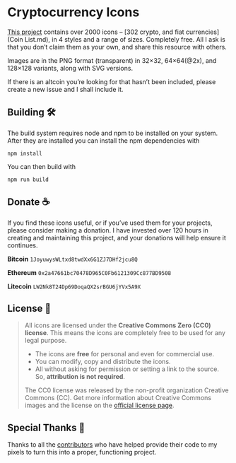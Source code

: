 # Cryptocurrency Icons

[This project](http://cryptoicons.co) contains over 2000 icons – [302 crypto, and fiat currencies](Coin List.md), in 4 styles and a range of sizes. Completely free. All I ask is that you don’t claim them as your own, and share this resource with others.

Images are in the PNG format (transparent) in 32×32, 64×64(@2x), and 128×128 variants, along with SVG versions.

If there is an altcoin you’re looking for that hasn’t been included, please create a new issue and I shall include it.

## Building 🛠

The build system requires node and npm to be installed on your system.  After they are installed you can install the npm dependencies with

    npm install

You can then build with

    npm run build

## Donate ☕️

If you find these icons useful, or if you’ve used them for your projects, please consider making a donation. I have invested over 120 hours in creating and maintaining this project, and your donations will help ensure it continues.

**Bitcoin**
`1JoyuwysWLtxd8twdXx6G1ZJ7DHf2jcu8Q`

**Ethereum**
`0x2a47661bc70478D965C0Fb6121309Cc877BD9508`

**Litecoin**
`LW2Nk8T24Dp69DoqaQX2srBGU6jYVx5A9X`


## License 📄

>All icons are licensed under the **Creative Commons Zero (CC0) license**. This means the icons are completely free to be used for any legal purpose.
>
>- The icons are **free** for personal and even for commercial use.
>- You can modify, copy and distribute the icons.
>- All without asking for permission or setting a link to the source. So, **attribution is not required**.
>
>
>The CC0 license was released by the non-profit organization Creative Commons (CC). Get more information about Creative Commons images and the license on the [official license page](https://creativecommons.org/publicdomain/zero/1.0/).

## Special Thanks 👏

Thanks to all the [contributors](https://github.com/cjdowner/cryptocurrency-icons/graphs/contributors) who have helped provide their code to my pixels to turn this into a proper, functioning project.